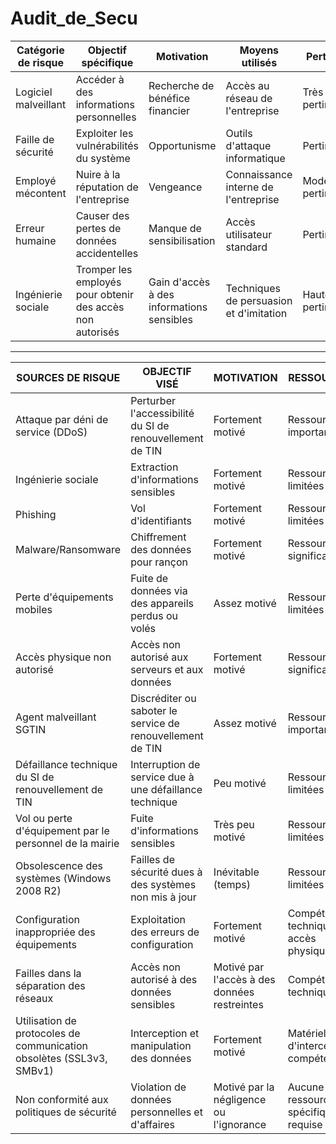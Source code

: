 # Audit_de_Secu

| Catégorie de risque       | Objectif spécifique                              | Motivation                       | Moyens utilisés                                    | Pertinence               |
|---------------------------|-------------------------------------------------|----------------------------------|---------------------------------------------------|--------------------------|
| Logiciel malveillant      | Accéder à des informations personnelles          | Recherche de bénéfice financier  | Accès au réseau de l'entreprise                   | Très pertinent           |
| Faille de sécurité        | Exploiter les vulnérabilités du système         | Opportunisme                     | Outils d'attaque informatique                     | Pertinent                |
| Employé mécontent         | Nuire à la réputation de l'entreprise           | Vengeance                        | Connaissance interne de l'entreprise              | Modérément pertinent     |
| Erreur humaine            | Causer des pertes de données accidentelles      | Manque de sensibilisation        | Accès utilisateur standard                        | Pertinent                |
| Ingénierie sociale        | Tromper les employés pour obtenir des accès non autorisés | Gain d'accès à des informations sensibles | Techniques de persuasion et d'imitation          | Hautement pertinent      |

---

| SOURCES DE RISQUE                                   | OBJECTIF VISÉ                                               | MOTIVATION                                  | RESSOURCES                            | PERTINENCE                |
|-----------------------------------------------------|-------------------------------------------------------------|---------------------------------------------|---------------------------------------|---------------------------|
| Attaque par déni de service (DDoS)                  | Perturber l'accessibilité du SI de renouvellement de TIN    | Fortement motivé                            | Ressources importantes                 | Pertinent                 |
| Ingénierie sociale                                  | Extraction d'informations sensibles                         | Fortement motivé                            | Ressources limitées                    | Plutôt pertinent          |
| Phishing                                            | Vol d'identifiants                                          | Fortement motivé                            | Ressources limitées                    | Très pertinent            |
| Malware/Ransomware                                  | Chiffrement des données pour rançon                         | Fortement motivé                            | Ressources significatives              | Très pertinent            |
| Perte d'équipements mobiles                         | Fuite de données via des appareils perdus ou volés          | Assez motivé                                | Ressources limitées                    | Modérément pertinent      |
| Accès physique non autorisé                         | Accès non autorisé aux serveurs et aux données              | Fortement motivé                            | Ressources significatives              | Plutôt pertinent          |
| Agent malveillant SGTIN                             | Discréditer ou saboter le service de renouvellement de TIN   | Assez motivé                                | Ressources importantes                 | Plutôt pertinent          |
| Défaillance technique du SI de renouvellement de TIN | Interruption de service due à une défaillance technique     | Peu motivé                                  | Ressources limitées                    | Pertinent                 |
| Vol ou perte d'équipement par le personnel de la mairie | Fuite d'informations sensibles                            | Très peu motivé                             | Ressources limitées                    | Modérément pertinent      |
| Obsolescence des systèmes (Windows 2008 R2)         | Failles de sécurité dues à des systèmes non mis à jour      | Inévitable (temps)                          | Ressources limitées                    | Très pertinent            |
| Configuration inappropriée des équipements          | Exploitation des erreurs de configuration                   | Fortement motivé                            | Compétences techniques, accès physique | Très pertinent            |
| Failles dans la séparation des réseaux               | Accès non autorisé à des données sensibles                  | Motivé par l'accès à des données restreintes | Compétences techniques                 | Pertinent                 |
| Utilisation de protocoles de communication obsolètes (SSL3v3, SMBv1) | Interception et manipulation des données                    | Fortement motivé                            | Matériel d'interception, compétences   | Très pertinent            |
| Non conformité aux politiques de sécurité            | Violation de données personnelles et d'affaires             | Motivé par la négligence ou l'ignorance      | Aucune ressource spécifique requise    | Plutôt pertinent          |
